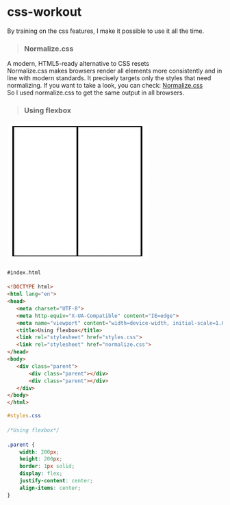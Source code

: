 # css-workout
 By training on the css features, I make it possible to use it all the time.

> ### Normalize.css
A modern, HTML5-ready alternative to CSS resets <br>
Normalize.css makes browsers render all elements more consistently and in line with modern standards. It precisely targets only the styles that need normalizing. If you want to take a look, you can check: [Normalize.css](https://necolas.github.io/normalize.css/) <br>
So I used normalize.css to get the same output in all browsers.

> ### Using flexbox

![using-flexbox](images/using-flexbox.png)

 ```html
#index.html

<!DOCTYPE html>
<html lang="en">
<head>
    <meta charset="UTF-8">
    <meta http-equiv="X-UA-Compatible" content="IE=edge">
    <meta name="viewport" content="width=device-width, initial-scale=1.0">
    <title>Using flexbox</title>
    <link rel="stylesheet" href="styles.css">
    <link rel="stylesheet" href="normalize.css">
</head>
<body>
    <div class="parent">
        <div class="parent"></div>
        <div class="parent"></div>
    </div>
</body>
</html>
```

```css
#styles.css

/*Using flexbox*/

.parent {
    width: 200px;
    height: 200px;
    border: 1px solid;
    display: flex;
    justify-content: center;
    align-items: center;
}
```



